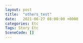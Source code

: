 ```yaml
---
layout: post
title:  "others_test"
date:   2021-06-27 08:00:00 +0000
categories: Etc
Tags: Story Etc
SceneCode: []
---
```

